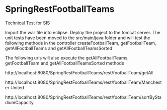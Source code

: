 # SpringRestFootballTeams
Technical Test for SIS

Import the war file into eclipse.
Deploy the project to the tomcat server.
The unit tests have been moved to the src/main/java folder and will test the following methods in the controller
createFootballTeam, getFootballTeam, getAllFootballTeams and getAllFootballTeamsSorted

The following urls will also execute the getAllFootballTeams, getFootballTeam and getAllFootballTeamsSorted methods

http://localhost:8080/SpringRestFootballTeams/rest/footballTeam/getAll

http://localhost:8080/SpringRestFootballTeams/rest/footballTeam/Manchester United

http://localhost:8080/SpringRestFootballTeams/rest/footballTeam/sortByStadiumCapacity

